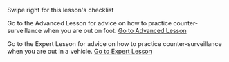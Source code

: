 [Title]: # (Et maintenant ?)
[Order]: # (15)

Swipe right for this lesson's checklist

Go to the Advanced Lesson for advice on how to practice counter-surveillance when you are out on foot.
[Go to Advanced Lesson](umbrella://lesson/counter_surveillance/1)

Go to the Expert Lesson for advice on how to practice counter-surveillance when you are out in a vehicle.
[Go to Expert Lesson](umbrella://lesson/counter_surveillance/2)